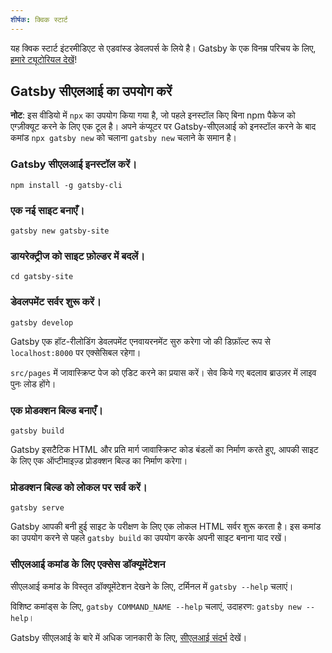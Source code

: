 ```yaml
---
शीर्षक: क्विक स्टार्ट
---
```


यह क्विक स्टार्ट इंटरमीडिएट से एडवांस्ड डेवलपर्स के लिये है। Gatsby के एक विनम्र परिचय के लिए, [हमारे ट्यूटोरियल देखें](/tutorial/)!

## Gatsby सीएलआई का उपयोग करें

<EggheadEmbed
  lessonLink="https://egghead.io/lessons/gatsby-quick-start-with-gatsby-create-develop-and-build-gatsby-sites-from-the-command-line"
  lessonTitle="Gatsby के साथ तुरंत शुरुआत करें: कमांड लाइन से Gatsby साइट बनाएँ, विकसित करें और निर्माण करें"
/>

**नोट**: इस वीडियो में `npx` का उपयोग किया गया है, जो पहले इनस्टॉल किए बिना npm पैकेज को एग्ज़ीक्यूट करने के लिए एक टूल है। अपने कंप्यूटर पर Gatsby-सीएलआई को इनस्टॉल करने के बाद कमांड `npx gatsby new` को चलाना `gatsby new` चलाने के समान है।

### Gatsby सीएलआई इनस्टॉल करें।

```shell
npm install -g gatsby-cli
```

### एक नई साइट बनाएँ।

```shell
gatsby new gatsby-site
```

### डायरेक्ट्रीज को साइट फ़ोल्डर में बदलें।

```shell
cd gatsby-site
```

### डेवलपमेंट सर्वर शुरू करें।

```shell
gatsby develop
```

Gatsby एक हॉट-रीलोडिंग डेवलपमेंट एनवायरनमेंट सुरु करेगा जो की डिफ़ॉल्ट रूप से `localhost:8000` पर एक्सेसिबल रहेगा।

`src/pages` में जावास्क्रिप्ट पेज को एडिट करने का प्रयास करें। सेव किये गए बदलाव ब्राउज़र में लाइव पुनः लोड होंगे।

### एक प्रोडक्शन बिल्ड बनाएँ।

```shell
gatsby build
```

Gatsby इसटैटिक HTML और प्रति मार्ग जावास्क्रिप्ट कोड बंडलों का निर्माण करते हुए, आपकी साइट के लिए एक ऑप्टीमाइज़्ड प्रोडक्शन बिल्ड का निर्माण करेगा।

### प्रोडक्शन बिल्ड को लोकल पर सर्व करें।

```shell
gatsby serve
```

Gatsby आपकी बनी हुई साइट के परीक्षण के लिए एक लोकल HTML सर्वर शुरू करता है। इस कमांड का उपयोग करने से पहले `gatsby build` का उपयोग करके अपनी साइट बनाना याद रखें।

### सीएलआई कमांड के लिए एक्सेस डॉक्यूमेंटेशन

सीएलआई कमांड के विस्तृत डॉक्यूमेंटेशन देखने के लिए, टर्मिनल में `gatsby --help` चलाएं।

विशिष्ट कमांड्स के लिए, `gatsby COMMAND_NAME --help` चलाएं, उदाहरण: `gatsby new --help`।

Gatsby सीएलआई के बारे में अधिक जानकारी के लिए, [सीएलआई संदर्भ](/docs/gatsby-cli/) देखें।
